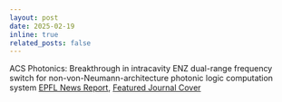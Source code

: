 ```yaml
---
layout: post
date: 2025-02-19
inline: true
related_posts: false
---
```


ACS Photonics: Breakthrough in intracavity ENZ dual-range frequency switch for non-von-Neumann-architecture photonic logic computation system [EPFL News Report](https://actu.epfl.ch/news/effiencient-epsilon-near-zero-intracavity-dual-r-2/), [Featured Journal Cover](https://pubs.acs.org/cms/10.1021/apchd5.2025.12.issue-2/asset/apchd5.2025.12.issue-2.xlargecover.jpg)
